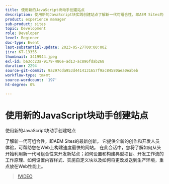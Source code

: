 ```yaml
---
title: 使用新的JavaScript块动手创建站点
description: 使用新的JavaScript块实践创建站点了解新一代可组合性，即AEM Sites的最新创新。 它提供全新的创作和开发人员体验，可帮助您在Web上构建速度最快的网站。 在此会话中，您将了解如何从头开始利用新一代可组合性来开发新站点；如何设置和构建典型项目、开发工作流的工作原理、如何设置内容样式、实施自定义块以及如何将更改发送到生产环境，重点放在Web性能上。
product: experience manager
sub-product: sites
topic: Development
role: Developer
level: Beginner
doc-type: Event
last-substantial-update: 2023-05-27T00:00:00Z
jira: KT-13355
thumbnail: 3419944.jpeg
exl-id: ba3cc23a-9179-486e-ad13-ac896fdab268
duration: 2294
source-git-commit: 9a297cda953d4414131657f9ac84580aea0eabeb
workflow-type: tm+mt
source-wordcount: '197'
ht-degree: 0%

---
```


# 使用新的JavaScript块动手创建站点

使用新的JavaScript块动手创建站点

了解新一代可组合性，即AEM Sites的最新创新。 它提供全新的创作和开发人员体验，可帮助您在Web上构建速度最快的网站。 在此会话中，您将了解如何从头开始利用新一代可组合性来开发新站点；如何设置和构建典型项目、开发工作流的工作原理、如何设置内容样式、实施自定义块以及如何将更改发送到生产环境，重点放在Web性能上。

>[!VIDEO](https://video.tv.adobe.com/v/3419944/?learn=on)
